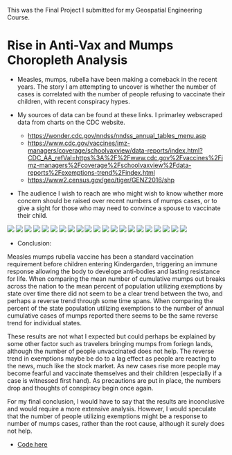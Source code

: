 This was the Final Project I submitted for my Geospatial Engineering Course. 

# Rise in Anti-Vax and Mumps Choropleth Analysis

- Measles, mumps, rubella have been making a comeback in the recent years.  The story I am attempting to uncover is whether the number of cases is correlated with the number of people refusing to vaccinate their children, with recent conspiracy hypes.

- My sources of data can be found at these links.  I primarley webscraped data from charts on the CDC website.

  - https://wonder.cdc.gov/nndss/nndss_annual_tables_menu.asp
  - https://www.cdc.gov/vaccines/imz-managers/coverage/schoolvaxview/data-reports/index.html?CDC_AA_refVal=https%3A%2F%2Fwww.cdc.gov%2Fvaccines%2Fimz-managers%2Fcoverage%2Fschoolvaxview%2Fdata-reports%2Fexemptions-trend%2Findex.html
  - https://www2.census.gov/geo/tiger/GENZ2016/shp

- The audience I wish to reach are who might wish to know whether more concern should be raised over recent numbers of mumps cases, or to give a sight for those who may need to convince a spouse to vaccinate their child.

![](https://github.com/JasonSpaw/Rise-in-Anti-Vax-and-Mumps/blob/main/geo%20mean%20cases.png)
![](https://github.com/JasonSpaw/Rise-in-Anti-Vax-and-Mumps/blob/main/geo%20delta%20mean%20cases.png)
![](https://github.com/JasonSpaw/Rise-in-Anti-Vax-and-Mumps/blob/main/geo%20delta%20mmr%20coverage.png)
![](https://github.com/JasonSpaw/Rise-in-Anti-Vax-and-Mumps/blob/main/Exempt_Est%20(%25)_2011_12.png)
![](https://github.com/JasonSpaw/Rise-in-Anti-Vax-and-Mumps/blob/main/cum_mumps_2012.png)
![](https://github.com/JasonSpaw/Rise-in-Anti-Vax-and-Mumps/blob/main/Exempt_Est%20(%25)_2012_13.png)
![](https://github.com/JasonSpaw/Rise-in-Anti-Vax-and-Mumps/blob/main/cum_mumps_2013.png)
![](https://github.com/JasonSpaw/Rise-in-Anti-Vax-and-Mumps/blob/main/Exempt_Est%20(%25)_2013_14.png)
![](https://github.com/JasonSpaw/Rise-in-Anti-Vax-and-Mumps/blob/main/cum_mumps_2014.png)
![](https://github.com/JasonSpaw/Rise-in-Anti-Vax-and-Mumps/blob/main/Exempt_Est%20(%25)_2014_15.png)
![](https://github.com/JasonSpaw/Rise-in-Anti-Vax-and-Mumps/blob/main/cum_mumps_2015.png)
![](https://github.com/JasonSpaw/Rise-in-Anti-Vax-and-Mumps/blob/main/Exempt_Est%20(%25)_2015_16.png)
![](https://github.com/JasonSpaw/Rise-in-Anti-Vax-and-Mumps/blob/main/cum_mumps_2016.png)
![](https://github.com/JasonSpaw/Rise-in-Anti-Vax-and-Mumps/blob/main/Exempt_Est%20(%25)_2016_17.png)
![](https://github.com/JasonSpaw/Rise-in-Anti-Vax-and-Mumps/blob/main/cum_mumps_2017.png)
![](https://github.com/JasonSpaw/Rise-in-Anti-Vax-and-Mumps/blob/main/Exempt_Est%20(%25)_2017_18.png)
![](https://github.com/JasonSpaw/Rise-in-Anti-Vax-and-Mumps/blob/main/cum_mumps_2018.png)
![](https://github.com/JasonSpaw/Rise-in-Anti-Vax-and-Mumps/blob/main/Exempt_Est%20(%25)_2018_19.png)
![](https://github.com/JasonSpaw/Rise-in-Anti-Vax-and-Mumps/blob/main/cum_mumps_2019.png)
![](https://github.com/JasonSpaw/Rise-in-Anti-Vax-and-Mumps/blob/main/Exempt_Est%20(%25)_2019_20.png)
![](https://github.com/JasonSpaw/Rise-in-Anti-Vax-and-Mumps/blob/main/cum_mumps_2020.png)

- Conclusion:

Measles mumps rubella vaccine has been a standard vaccination requirement before children entering Kindergarden, triggering an immune response allowing the body to develope anti-bodies and lasting resistance for life.  When comparing the mean number of cumulative mumps out breaks across the nation to the mean percent of population utilizing exemptions by state over time there did not seem to be a clear trend between the two, and perhaps a reverse trend through some time spans.  When comparing the percent of the state population utilizing exemptions to the number of annual cumulative cases of mumps reported there seems to be the same reverse trend for individual states.

These results are not what I expected but could perhaps be explained by some other factor such as travelers bringing mumps from foriegn lands, although the number of people unvaccinated does not help.  The reverse trend in exemptions maybe be do to a lag effect as people are reacting to the news, much like the stock market.  As new cases rise more people may become fearful and vaccinate themselves and their children (especially if a case is witnessed first hand).  As precautions are put in place, the numbers drop and thoughts of conspiracy begin once again.

For my final conclusion, I would have to say that the results are inconclusive and would require a more extensive analysis.  However, I would speculate that the number of people utilizing exemptions might be a response to number of mumps cases, rather than the root cause, although it surely does not help.

- [Code here](https://github.com/JasonSpaw/Rise-in-Anti-Vax-and-Mumps/blob/main/Final_Project_Story%20(1).ipynb)
